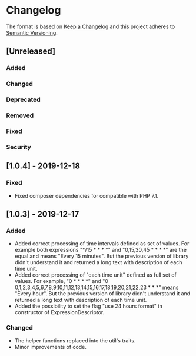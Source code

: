 # Changelog
The format is based on [Keep a Changelog](http://keepachangelog.com/en/1.0.0/)
and this project adheres to [Semantic Versioning](http://semver.org/spec/v2.0.0.html).

## [Unreleased]
### Added
### Changed
### Deprecated
### Removed
### Fixed
### Security


## [1.0.4] - 2019-12-18
### Fixed
- Fixed composer dependencies for compatible with PHP 7.1.

## [1.0.3] - 2019-12-17
### Added
- Added correct processing of time intervals defined as set of values. For example both expressions "*/15 * * * *" and "0,15,30,45 * * * *" are the equal and means "Every 15 minutes". But the previous version of library didn't understand it and returned a long text with description of each time unit.
- Added correct processing of "each time unit" defined as full set of values. For example, "0 * * * *" and "0 0,1,2,3,4,5,6,7,8,9,10,11,12,13,14,15,16,17,18,19,20,21,22,23 * * *" means "Every hour". But the previous version of library didn't understand it and returned a long text with description of each time unit.
- Added the possibility to set the flag "use 24 hours format" in constructor of ExpressionDescriptor.
### Changed
- The helper functions replaced into the util's traits.
- Minor improvements of code.
